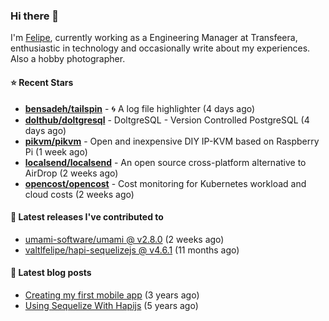 ### Hi there 👋

I'm [Felipe](https://felipe.im), currently working as a Engineering Manager at Transfeera, enthusiastic in technology and occasionally write about my experiences. Also a hobby photographer.

#### ⭐ Recent Stars
- **[bensadeh/tailspin](https://github.com/bensadeh/tailspin)** - 🌀 A log file highlighter (4 days ago)
- **[dolthub/doltgresql](https://github.com/dolthub/doltgresql)** - DoltgreSQL - Version Controlled PostgreSQL (4 days ago)
- **[pikvm/pikvm](https://github.com/pikvm/pikvm)** - Open and inexpensive DIY IP-KVM based on Raspberry Pi (1 week ago)
- **[localsend/localsend](https://github.com/localsend/localsend)** - An open source cross-platform alternative to AirDrop (2 weeks ago)
- **[opencost/opencost](https://github.com/opencost/opencost)** - Cost monitoring for Kubernetes workload and cloud costs (2 weeks ago)

#### 🚀 Latest releases I've contributed to


- [umami-software/umami @ v2.8.0](https://github.com/umami-software/umami/releases/tag/v2.8.0) (2 weeks ago)
- [valtlfelipe/hapi-sequelizejs @ v4.6.1](https://github.com/valtlfelipe/hapi-sequelizejs/releases/tag/v4.6.1) (11 months ago)

#### 📄 Latest blog posts
- [Creating my first mobile app](https://felipe.im/posts/creating-my-first-mobile-app/) (3 years ago)
- [Using Sequelize With Hapijs](https://felipe.im/posts/using-sequelize-with-hapijs/) (5 years ago)